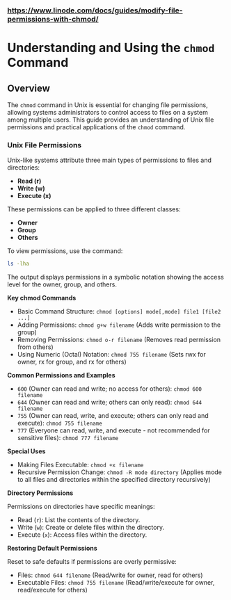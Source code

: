 ### https://www.linode.com/docs/guides/modify-file-permissions-with-chmod/

# Understanding and Using the `chmod` Command

## Overview
The `chmod` command in Unix is essential for changing file permissions, allowing systems administrators to control access to files on a system among multiple users. This guide provides an understanding of Unix file permissions and practical applications of the `chmod` command.

### Unix File Permissions
Unix-like systems attribute three main types of permissions to files and directories:
- **Read (r)**
- **Write (w)**
- **Execute (x)**

These permissions can be applied to three different classes:
- **Owner**
- **Group**
- **Others**

To view permissions, use the command:
```bash
ls -lha
```
The output displays permissions in a symbolic notation showing the access level for the owner, group, and others.

**Key chmod Commands**

- Basic Command Structure: `chmod [options] mode[,mode] file1 [file2 ...]`
- Adding Permissions: `chmod g+w filename` (Adds write permission to the group)
- Removing Permissions: `chmod o-r filename` (Removes read permission from others)
- Using Numeric (Octal) Notation: `chmod 755 filename` (Sets rwx for owner, rx for group, and rx for others)

**Common Permissions and Examples**

- `600` (Owner can read and write; no access for others): `chmod 600 filename`
- `644` (Owner can read and write; others can only read): `chmod 644 filename`
- `755` (Owner can read, write, and execute; others can only read and execute): `chmod 755 filename`
- `777` (Everyone can read, write, and execute - not recommended for sensitive files): `chmod 777 filename`

**Special Uses**

- Making Files Executable: `chmod +x filename`
- Recursive Permission Change: `chmod -R mode directory` (Applies mode to all files and directories within the specified directory recursively)

**Directory Permissions**

Permissions on directories have specific meanings:

- Read (`r`): List the contents of the directory.
- Write (`w`): Create or delete files within the directory.
- Execute (`x`): Access files within the directory.

**Restoring Default Permissions**

Reset to safe defaults if permissions are overly permissive:

- Files: `chmod 644 filename` (Read/write for owner, read for others)
- Executable Files: `chmod 755 filename` (Read/write/execute for owner, read/execute for others)
